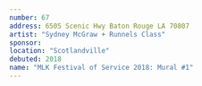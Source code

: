 ```yaml
---
number: 67
address: 6505 Scenic Hwy Baton Rouge LA 70807
artist: "Sydney McGraw + Runnels Class"
sponsor: 
location: "Scotlandville"
debuted: 2018
name: "MLK Festival of Service 2018: Mural #1"
---
```


